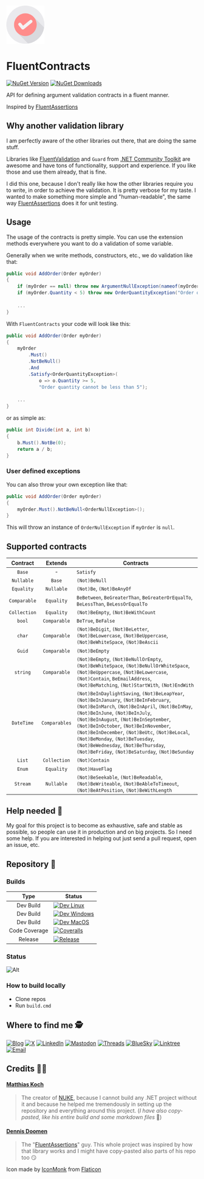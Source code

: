 <img alt="Logo" width="100px" src="https://github.com/FluentContracts/FluentContracts/raw/develop/assets/icon.png"/>

# FluentContracts
[![NuGet Version](https://img.shields.io/nuget/v/FluentContracts?style=for-the-badge&logo=nuget&logoColor=white&color=green)](https://www.nuget.org/packages/FluentContracts/)
[![NuGet Downloads](https://img.shields.io/nuget/dt/FluentContracts?style=for-the-badge&logo=nuget&logoColor=white)](https://www.nuget.org/packages/FluentContracts/)

API for defining argument validation contracts in a fluent manner.

Inspired by [FluentAssertions](https://github.com/fluentassertions/fluentassertions)

## Why another validation library

I am  perfectly aware of the other libraries out there, that are doing the same stuff.

Libraries like [FluentValidation](https://github.com/FluentValidation/FluentValidation) and `Guard` from [.NET Community Toolkit](https://github.com/CommunityToolkit/dotnet) are awesome 
and have tons of functionality, support and experience. If you like those and use them already, that is fine.

I did this one, because I don't really like how the other libraries require you to write, in order to achieve the validation.
It is pretty verbose for my taste. I wanted to make something more simple and "human-readable", the same way [FluentAssertions](https://github.com/fluentassertions/fluentassertions) does it for unit testing.

## Usage

The usage of the contracts is pretty simple. You can use the extension methods everywhere you want to do a validation of some variable.

Generally when we write methods, constructors, etc., we do validation like that:
```csharp
public void AddOrder(Order myOrder)
{
    if (myOrder == null) throw new ArgumentNullException(nameof(myOrder));    
    if (myOrder.Quantity < 5) throw new OrderQuantityException("Order quantity cannot be less than 5");
    
    ...
}
```

With `FluentContracts` your code will look like this:
```csharp
public void AddOrder(Order myOrder)
{
    myOrder
        .Must()
        .NotBeNull()
        .And
        .Satisfy<OrderQuantityException>(
            o => o.Quantity >= 5, 
            "Order quantity cannot be less than 5");
    
    ...
}
```

or as simple as:

```csharp
public int Divide(int a, int b)
{
    b.Must().NotBe(0);    
    return a / b;
}
```
### User defined exceptions

You can also throw your own exception like that:
```csharp
public void AddOrder(Order myOrder)
{
    myOrder.Must().NotBeNull<OrderNullException>();
}
```

This will throw an instance of `OrderNullException` if `myOrder` is `null`.

## Supported contracts

|   Contract   |    Extends    | Contracts                                                                                                                                                                                                                                                                                                                                                                                                                                       |
|:------------:|:-------------:|-------------------------------------------------------------------------------------------------------------------------------------------------------------------------------------------------------------------------------------------------------------------------------------------------------------------------------------------------------------------------------------------------------------------------------------------------|
|    `Base`    |       -       | `Satisfy`                                                                                                                                                                                                                                                                                                                                                                                                                                       |
|  `Nullable`  |    `Base`     | `(Not)BeNull`                                                                                                                                                                                                                                                                                                                                                                                                                                   |
|  `Equality`  |  `Nullable`   | `(Not)Be`, `(Not)BeAnyOf`                                                                                                                                                                                                                                                                                                                                                                                                                       |
| `Comparable` |  `Equality`   | `BeBetween`, `BeGreaterThan`, `BeGreaterOrEqualTo`, `BeLessThan`, `BeLessOrEqualTo`                                                                                                                                                                                                                                                                                                                                                             |
| `Collection` |  `Equality`   | `(Not)BeEmpty`, `(Not)BeWithCount`                                                                                                                                                                                                                                                                                                                                                                                                              |
|    `bool`    | `Comparable`  | `BeTrue`, `BeFalse`                                                                                                                                                                                                                                                                                                                                                                                                                             |
|    `char`    | `Comparable`  | `(Not)BeDigit`, `(Not)BeLetter`, `(Not)BeLowercase`, `(Not)BeUppercase`, `(Not)BeWhiteSpace`, `(Not)BeAscii`                                                                                                                                                                                                                                                                                                                                    |
|    `Guid`    | `Comparable`  | `(Not)BeEmpty`                                                                                                                                                                                                                                                                                                                                                                                                                                  |
|   `string`   | `Comparable`  | `(Not)BeEmpty`, `(Not)BeNullOrEmpty`, `(Not)BeWhiteSpace`, `(Not)BeNullOrWhiteSpace`, `(Not)BeUppercase`, `(Not)BeLowercase`, `(Not)Contain`, `BeEmailAddress`, `(Not)BeMatching`, `(Not)StartWith`, `(Not)EndWith`                                                                                                                                                                                                                             |
|  `DateTime`  | `Comparables` | `(Not)BeInDaylightSaving`, `(Not)BeLeapYear`, `(Not)BeInJanuary`, `(Not)BeInFebruary`, `(Not)BeInMarch`, `(Not)BeInApril`, `(Not)BeInMay`, `(Not)BeInJune`, `(Not)BeInJuly`, `(Not)BeInAugust`, `(Not)BeInSeptember`, `(Not)BeInOctober`, `(Not)BeInNovember`, `(Not)BeInDecember`, `(Not)BeUtc`, `(Not)BeLocal`, `(Not)BeMonday`, `(Not)BeTuesday`, `(Not)BeWednesday`, `(Not)BeThursday`, `(Not)BeFriday`, `(Not)BeSaturday`, `(Not)BeSunday` |
|    `List`    | `Collection`  | `(Not)Contain`                                                                                                                                                                                                                                                                                                                                                                                                                                  |
|    `Enum`    |  `Equality`   | `(Not)HaveFlag`                                                                                                                                                                                                                                                                                                                                                                                                                                 |
|   `Stream`   |  `Nullable`   | `(Not)BeSeekable`, `(Not)BeReadable`, `(Not)BeWriteable`, `(Not)BeAbleToTimeout`, `(Not)BeAtPosition`, `(Not)BeWithLength`                                                                                                                                                                                                                                                                                                                      |

## Help needed 🙏

My goal for this project is to become as exhaustive, safe and stable as possible, so people can use it in production and on big projects.
So I need some help. If you are interested in helping out just send a pull request, open an issue, etc.

## Repository 🚧

### Builds

|     Type      | Status                                                                                                                                                                                                                                                                 |
|:-------------:|------------------------------------------------------------------------------------------------------------------------------------------------------------------------------------------------------------------------------------------------------------------------|
|   Dev Build   | [![Dev Linux](https://img.shields.io/github/actions/workflow/status/FluentContracts/FluentContracts/dev-linux.yml?branch=dev&style=for-the-badge&logo=linux&logoColor=white)](https://github.com/FluentContracts/FluentContracts/actions)                              |
|   Dev Build   | [![Dev Windows](https://img.shields.io/github/actions/workflow/status/FluentContracts/FluentContracts/dev-windows.yml?branch=dev&style=for-the-badge&logo=windows10&logoColor=white)](https://github.com/FluentContracts/FluentContracts/actions)                      |
|   Dev Build   | [![Dev MacOS](https://img.shields.io/github/actions/workflow/status/FluentContracts/FluentContracts/dev-macos.yml?branch=dev&style=for-the-badge&logo=Apple&logoColor=white)](https://github.com/FluentContracts/FluentContracts/actions)                              |
| Code Coverage | [![Coveralls](https://img.shields.io/coverallsCoverage/github/FluentContracts/FluentContracts?branch=dev&style=for-the-badge&logo=coveralls&logoColor=white)](https://coveralls.io/github/FluentContracts/FluentContracts)                                             |
|    Release    | [![Release](https://img.shields.io/github/actions/workflow/status/FluentContracts/FluentContracts/master-release.yml?branch=master&style=for-the-badge&logo=nuget&logoColor=white&label=NuGet%20Packages)](https://github.com/FluentContracts/FluentContracts/actions) |

### Status

![Alt](https://repobeats.axiom.co/api/embed/5aeeab6e5ce07439108408d66453df63f9379eeb.svg "Repobeats analytics image")

### How to build locally

- Clone repos
- Run `build.cmd`

## Where to find me 🕵️

[![Blog](https://img.shields.io/badge/Blog-todorov.bg-black.svg?style=for-the-badge&logo=jekyll&logoColor=white)](https://todorov.bg)
[![X](https://img.shields.io/badge/twitter-%40totollygeek-lightgreen.svg?style=for-the-badge&logo=x&logoColor=white)](https://twitter.com/totollygeek)
[![LinkedIn](https://img.shields.io/badge/linkedin-totollygeek-blue.svg?style=for-the-badge&logo=linkedin&logoColor=white)](https://www.linkedin.com/in/totollygeek)
[![Mastodon](https://img.shields.io/badge/Mastodon-%40totollygeek@infosec.exchange-darkblue.svg?style=for-the-badge&logo=mastodon&logoColor=white)](https://infosec.exchange/@totollygeek)
[![Threads](https://img.shields.io/badge/Threads-%40totollygeek-red.svg?style=for-the-badge&logo=threads&logoColor=white)](https://www.threads.net/@totollygeek)
[![BlueSky](https://img.shields.io/badge/BlueSky-totollygeek.com-lightblue.svg?style=for-the-badge&logo=bluesky&logoColor=white)](https://bsky.app/profile/totollygeek.com)
[![Linktree](https://img.shields.io/badge/Linktree-totollygeek-yellow.svg?style=for-the-badge&logo=linktree&logoColor=white)](https://linktr.ee/totollygeek)
[![Email](https://img.shields.io/badge/Email-fluentcontracts@pm.me-blue.svg?style=for-the-badge&logo=proton&logoColor=white)](mailto://fluentcontracts@pm.me)


## Credits 🙇‍♂️

#### [Matthias Koch](https://twitter.com/matkoch87)
> The creator of [NUKE](https://nuke.build), because I cannot build any .NET project without it and because he helped me tremendously in setting up the repository and everything around this project. (_I have also copy-pasted, like his entire build and some markdown files_ 🤫)

#### [Dennis Doomen](https://twitter.com/ddoomen)
> The "[FluentAssertions](https://fluentassertions.com/)" guy. This whole project was inspired by how that library works and I might have copy-pasted also parts of his repo too 😏

Icon made by [IconMonk](https://www.flaticon.com/authors/icon-monk) from [Flaticon](https://www.flaticon.com) 
